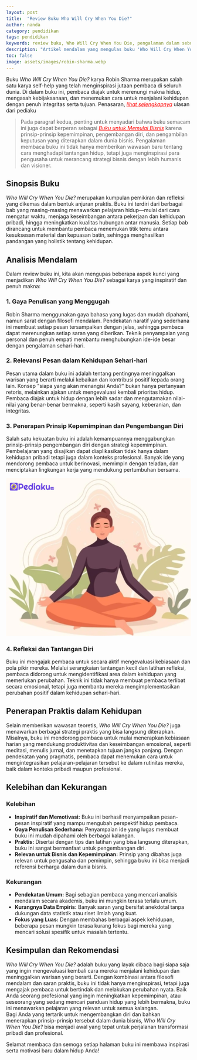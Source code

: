```yaml
---
layout: post
title:  "Review Buku Who Will Cry When You Die?"
author: nanda
category: pendidikan
tags: pendidikan
keywords: review buku, Who Will Cry When You Die, pengalaman dalam sebuah buku, buku untuk memulai bisnis, Robin Sharma, self-help, pengembangan diri, buku inspiratif
description: "Artikel mendalam yang mengulas buku 'Who Will Cry When You Die?' karya Robin Sharma, menyajikan sinopsis, analisis, dan pengalaman inspiratif yang dapat dijadikan referensi untuk pengembangan diri"
toc: false
image: assets/images/robin-sharma.webp
---
```


Buku *Who Will Cry When You Die?* karya Robin Sharma merupakan salah satu karya self-help yang telah menginspirasi jutaan pembaca di seluruh dunia. Di dalam buku ini, pembaca diajak untuk merenungi makna hidup, mengasah kebijaksanaan, dan menemukan cara untuk menjalani kehidupan dengan penuh integritas serta tujuan. Penasaran, <i><a href="https://www.20thcenturydirect.com/" style="color: red" >lihat selengkapnya</a></i> ulasan dari pediaku 

>Pada paragraf kedua, penting untuk menyadari bahwa buku semacam ini juga dapat berperan sebagai <i><a href="https://www.20thcenturydirect.com/2025/02/02/5-buku-yang-harus-dibaca-sebelum-memulai-bisnis-sendiri/" style="color: red">Buku untuk Memulai Bisnis</a></i> karena prinsip-prinsip kepemimpinan, pengembangan diri, dan pengambilan keputusan yang diterapkan dalam dunia bisnis. Pengalaman membaca buku ini tidak hanya memberikan wawasan baru tentang cara menghadapi tantangan hidup, tetapi juga menginspirasi para pengusaha untuk merancang strategi bisnis dengan lebih humanis dan visioner.

## Sinopsis Buku

*Who Will Cry When You Die?* merupakan kumpulan pemikiran dan refleksi yang dikemas dalam bentuk anjuran praktis. Buku ini terdiri dari berbagai bab yang masing-masing menawarkan pelajaran hidup—mulai dari cara mengatur waktu, menjaga keseimbangan antara pekerjaan dan kehidupan pribadi, hingga meningkatkan kualitas hubungan antar manusia. Setiap bab dirancang untuk membantu pembaca menemukan titik temu antara kesuksesan material dan kepuasan batin, sehingga menghasilkan pandangan yang holistik tentang kehidupan.

## Analisis Mendalam

Dalam review buku ini, kita akan mengupas beberapa aspek kunci yang menjadikan *Who Will Cry When You Die?* sebagai karya yang inspiratif dan penuh makna:

### 1. Gaya Penulisan yang Menggugah

Robin Sharma menggunakan gaya bahasa yang lugas dan mudah dipahami, namun sarat dengan filosofi mendalam. Pendekatan naratif yang sederhana ini membuat setiap pesan tersampaikan dengan jelas, sehingga pembaca dapat merenungkan setiap saran yang diberikan. Teknik penyampaian yang personal dan penuh empati membantu menghubungkan ide-ide besar dengan pengalaman sehari-hari.

### 2. Relevansi Pesan dalam Kehidupan Sehari-hari

Pesan utama dalam buku ini adalah tentang pentingnya meninggalkan warisan yang berarti melalui kebaikan dan kontribusi positif kepada orang lain. Konsep "siapa yang akan menangisi Anda?" bukan hanya pertanyaan retoris, melainkan ajakan untuk mengevaluasi kembali prioritas hidup. Pembaca diajak untuk hidup dengan lebih sadar dan mengutamakan nilai-nilai yang benar-benar bermakna, seperti kasih sayang, keberanian, dan integritas.

### 3. Penerapan Prinsip Kepemimpinan dan Pengembangan Diri

Salah satu kekuatan buku ini adalah kemampuannya menggabungkan prinsip-prinsip pengembangan diri dengan strategi kepemimpinan. Pembelajaran yang disajikan dapat diaplikasikan tidak hanya dalam kehidupan pribadi tetapi juga dalam konteks profesional. Banyak ide yang mendorong pembaca untuk berinovasi, memimpin dengan teladan, dan menciptakan lingkungan kerja yang mendukung pertumbuhan bersama.

![refleksi diri](/assets/images/refleksi.webp)
### 4. Refleksi dan Tantangan Diri

Buku ini mengajak pembaca untuk secara aktif mengevaluasi kebiasaan dan pola pikir mereka. Melalui serangkaian tantangan kecil dan latihan refleksi, pembaca didorong untuk mengidentifikasi area dalam kehidupan yang memerlukan perubahan. Teknik ini tidak hanya membuat pembaca terlibat secara emosional, tetapi juga membantu mereka mengimplementasikan perubahan positif dalam kehidupan sehari-hari.

## Penerapan Praktis dalam Kehidupan

Selain memberikan wawasan teoretis, *Who Will Cry When You Die?* juga menawarkan berbagai strategi praktis yang bisa langsung diterapkan. Misalnya, buku ini mendorong pembaca untuk mulai menerapkan kebiasaan harian yang mendukung produktivitas dan keseimbangan emosional, seperti meditasi, menulis jurnal, dan menetapkan tujuan jangka panjang. Dengan pendekatan yang pragmatis, pembaca dapat menemukan cara untuk mengintegrasikan pelajaran-pelajaran tersebut ke dalam rutinitas mereka, baik dalam konteks pribadi maupun profesional.

## Kelebihan dan Kekurangan

### Kelebihan
- **Inspiratif dan Memotivasi:** Buku ini berhasil menyampaikan pesan-pesan inspiratif yang mampu mengubah perspektif hidup pembaca.
- **Gaya Penulisan Sederhana:** Penyampaian ide yang lugas membuat buku ini mudah dipahami oleh berbagai kalangan.
- **Praktis:** Disertai dengan tips dan latihan yang bisa langsung diterapkan, buku ini sangat bermanfaat untuk pengembangan diri.
- **Relevan untuk Bisnis dan Kepemimpinan:** Prinsip yang dibahas juga relevan untuk pengusaha dan pemimpin, sehingga buku ini bisa menjadi referensi berharga dalam dunia bisnis.

### Kekurangan
- **Pendekatan Umum:** Bagi sebagian pembaca yang mencari analisis mendalam secara akademis, buku ini mungkin terasa terlalu umum.
- **Kurangnya Data Empiris:** Banyak saran yang bersifat anekdotal tanpa dukungan data statistik atau riset ilmiah yang kuat.
- **Fokus yang Luas:** Dengan membahas berbagai aspek kehidupan, beberapa pesan mungkin terasa kurang fokus bagi mereka yang mencari solusi spesifik untuk masalah tertentu.

## Kesimpulan dan Rekomendasi

*Who Will Cry When You Die?* adalah buku yang layak dibaca bagi siapa saja yang ingin mengevaluasi kembali cara mereka menjalani kehidupan dan meninggalkan warisan yang berarti. Dengan kombinasi antara filosofi mendalam dan saran praktis, buku ini tidak hanya menginspirasi, tetapi juga mengajak pembaca untuk bertindak dan melakukan perubahan nyata. Baik Anda seorang profesional yang ingin meningkatkan kepemimpinan, atau seseorang yang sedang mencari panduan hidup yang lebih bermakna, buku ini menawarkan pelajaran yang relevan untuk semua kalangan.  
Bagi Anda yang tertarik untuk mengembangkan diri dan bahkan menerapkan prinsip-prinsip tersebut dalam dunia bisnis, *Who Will Cry When You Die?* bisa menjadi awal yang tepat untuk perjalanan transformasi pribadi dan profesional.

Selamat membaca dan semoga setiap halaman buku ini membawa inspirasi serta motivasi baru dalam hidup Anda!